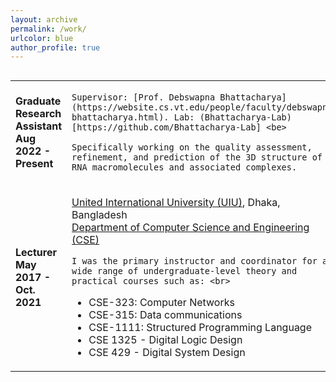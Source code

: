 ```yaml
---
layout: archive
permalink: /work/
urlcolor: blue
author_profile: true
---
```


<style>
table, tr, td {
    border: none;
	font-size: 16px;
}
  
</style>
<div style="height:500px;overflow:auto;border:0px;border-collapse: collapse;" >
	<table  border="none" style="border:0px;border-collapse: collapse;" rules="none" >
	<colgroup>
       	<col span="1" style="width: 25%;">
       	<col span="1" style="width: 75%;">
	</colgroup>

<tr>
<td> <b> Graduate Research Assistant <br> Aug 2022 - Present </b> </td> 
<td> 

	Supervisor: [Prof. Debswapna Bhattacharya](https://website.cs.vt.edu/people/faculty/debswapna-bhattacharya.html). Lab: (Bhattacharya-Lab)[https://github.com/Bhattacharya-Lab] <be>

 	Specifically working on the quality assessment, refinement, and prediction of the 3D structure of RNA macromolecules and associated complexes.

</td>
</tr>

<tr>
<td> <b> Lecturer <br> May 2017 - Oct. 2021 </b> </td> 
<td> 
<p>
	<a href="https://www.uiu.ac.bd/">United International University (UIU)</a>, Dhaka, Bangladesh <br>
	<a href="https://cse.uiu.ac.bd/"> Department of Computer Science and Engineering (CSE)</a> <br>
        
	I was the primary instructor and coordinator for a wide range of undergraduate-level theory and practical courses such as: <br>

<ul>
  <li>CSE-323: Computer Networks</li>
  <li>CSE-315: Data communications</li>
  <li>CSE-1111: Structured Programming Language</li>
  <li>CSE 1325 - Digital Logic Design</li>
  <li>CSE 429 -  Digital System Design</li>

</ul>
 
</p>
</td>
</tr>
